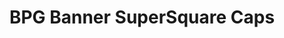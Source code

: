 ---
title: BPG Banner SuperSquare Caps
transform: 1
desktop: http://fonts.ge/ka/font/720/BPG-Banner-SuperSquare-Caps
---